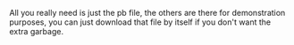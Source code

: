 All you really need is just the pb file, the others are there for demonstration purposes, you can just download that file by itself if you don't want the extra garbage.
